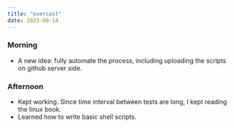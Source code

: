 ```yaml
---
title: "overcast"
date: 2023-08-14
---
```


### Morning
 - A new idea: fully automate the process, including uploading the scripts on github server side.

### Afternoon
 - Kept working. Since time interval between tests are long, I kept reading the linux book.
 - Learned how to write basic shell scripts.